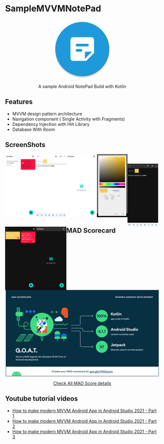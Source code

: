SampleMVVMNotePad
=================

<p align="center">
  <img  src="app/src/main/res/mipmap-xxxhdpi/ic_launcher_round.png">
</p>
<p align="center">
A sample Android NotePad Build with Kotlin
</p>




## Features
  - MVVM design pattern architecture
  - Navigation component ( Single Activity with Fragments)
  - Dependency Injection with Hilt Library
  - Database With Room 

## ScreenShots
<div>
<p align="center" >
  <img align="left" width="100" src="Screenshots/device-2020-12-25-185728.png">
  <img align="left" width="100"   src="Screenshots/device-2020-12-25-185815.png">
  <img align="left" width="100"   src="Screenshots/device-2020-12-25-185924.png">
  <img align="left" width="100"   src="Screenshots/device-2020-12-25-185939.png">
</p>
<br/>
<p align="center">
  <img align="left" width="100"   src="Screenshots/device-2020-12-25-185838.png">
  <img align="left" width="100"   src="Screenshots/device-2020-12-25-185854.png">
  <img align="left" width="100"   src="Screenshots/device-2020-12-25-185913.png">
</p>
<br/>
</div>


## MAD Scorecard

<p align="center" >
  <img align="center" width="500" src="Screenshots/madscorecard-summary.png">
</p>

<p align="center">
<a href="https://madscorecard.withgoogle.com/scorecard/share/393509780/"> Check All MAD Score details</a>
</p>

## Youtube tutorial videos

- [How to make modern MVVM Android App  in Android Studio 2021  - Part 1](https://youtu.be/AmpqsCA0big)
- [How to make modern MVVM Android App  in Android Studio 2021  - Part 2](https://youtu.be/ReinMO1ZSGo)
- [How to make modern MVVM Android App  in Android Studio 2021  - Part 3](https://youtu.be/acdZp2hPw8k)
